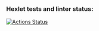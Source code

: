 ### Hexlet tests and linter status:
[![Actions Status](https://github.com/Clarchik/js-jest-testing-project-67/workflows/hexlet-check/badge.svg)](https://github.com/Clarchik/js-jest-testing-project-67/actions)